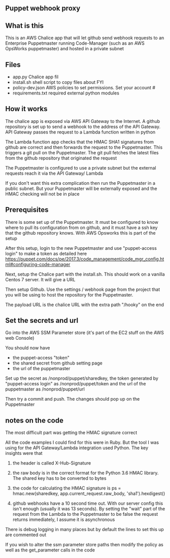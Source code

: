 ## Puppet webhook proxy

## What is this
This is an AWS Chalice app that will let github send webhook requests
to an Enterprise Puppetmaster running Code-Manager (such as an AWS
OpsWorks puppetmaster) and hosted in a private subnet


## Files

  - app.py   Chalice app fil
  - install.sh  shell script to copy files about FYI
  - policy-dev.json  AWS policies to set permissions.  Set your account #
  - requirements.txt  required external python modules

## How it works

The chalice app is exposed via AWS API Gateway to the Internet.
A github repository is set up to send a webhook to the address of the 
API Gateway.   API Gateway passes the request to a Lambda function 
written in python

The Lambda function app checks that the HMAC SHA1 signatures from
github are correct and then forwards the request to the Puppetmaster.
This triggers a git pull on the Puppetmaster.  The git pull fetches
the latest files from the github repository that originated the request

The Puppetmaster is configured to use a private subnet but the external 
requests reach it via the API Gateway/ Lambda

If you don't want this extra complication then run the Puppetmaster in a public
subnet.  But your Puppetmaster will be externally exposed and the HMAC checking will not be in place

## Prerequisites

There is some set up of the Puppetmaster.  It must be configured to know where
to pull its configuration from on github, and it must have a ssh key that the
github repository knows.  With AWS Opsworks this is part of the setup

After this setup, login to the new Puppetmaster and use "puppet-access login" to make a token as detailed here https://puppet.com/docs/pe/2017.3/code_management/code_mgr_config.html#configuring-code-manager

Next, setup the Chalice part with the install.sh.  This should work on
a vanilla Centos 7 server.  It will give a URL

Then setup Github.  Use the settings / webhook page from the project that you will be using to host the repository for the Puppetmaster.  

The payload URL is the chalice URL with the extra path "/hooky" on the end

## Set the secrets and url

Go into the AWS SSM Parameter store (it's part of the EC2 stuff on the
AWS web Console)

You should now have
 - the puppet-access "token"
 - the shared secret from github setting page
 - the url of the puppetmaster

Set up the secret as /nonprod/puppet/sharedkey, the token generated by 
"puppet-access login" as /nonprod/puppet/token and the url of the puppetmaster as /nonprod/puppet/url

Then try a commit and push.  The changes should pop up on the Puppetmaster

## notes on the code

The most difficult part was getting the HMAC signature correct

All the code examples I could find for this were in Ruby.  But the tool I
was using for the API Gateway/Lambda integration used Python.  The key
insights were that

1) the header is called X-Hub-Signature

2) the raw body is in the correct format for the Python 3.6 HMAC library.  The shared key has to be converted to bytes

3) the code for calculating the HMAC signature is
        ps = hmac.new(sharedkey,
                      app.current_request.raw_body,
                      'sha1').hexdigest()

4) github webhooks have a 10 second time out.  With our server config
this isn't enough (usually it was 13 seconds).  By setting the "wait"
part of the request from the Lambda to the Puppetmaster to be false the
request returns immediately, I assume it is asynchronous

There is debug logging in many places but by default the lines to set this
up are commented out

If you wish to alter the ssm parameter store paths then modify the policy
as well as the get_parameter calls in the code

